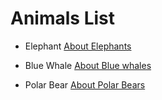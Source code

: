 # Animals List

* Elephant
[About Elephants](elephant.md)


* Blue Whale
[About Blue whales](blue-whale.md)


* Polar Bear
[About Polar Bears](polar-bear.md)
